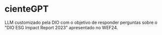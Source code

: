 # cienteGPT
LLM customizado pela DIO com o objetivo de responder perguntas sobre o "DIO ESG Impact Report 2023" apresentado no WEF24.
